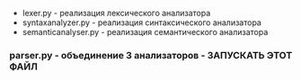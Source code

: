 * lexer.py - реализация лексического анализатора
* syntaxanalyzer.py - реализация синтаксического анализатора
* semanticanalyser.py - реализация семантического анализатора
### parser.py - объединение 3 анализаторов - ЗАПУСКАТЬ ЭТОТ ФАЙЛ
